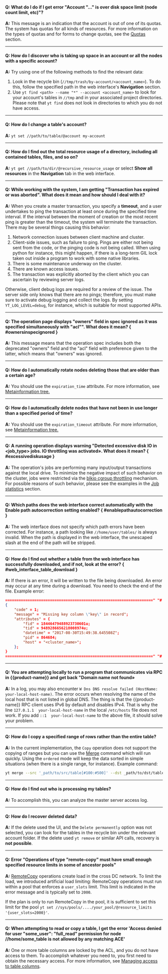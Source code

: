 #### **Q: What do I do if I get error "Account "..." is over disk space limit (node count limit, etc)"?**

**A:** This message is an indication that the account is out of one of its quotas. The system has quotas for all kinds of resources. For more information on the types of quotas and for forms to change quotas, see the [Quotas](../../user-guide/storage/quotas.md) section.

------
#### **Q: How do I discover who is taking up space in an account or all the nodes with a specific account?**

**A:** Try using one of the following methods to find the relevant data:
1. Look in the recycle bin (`//tmp/trash/by-account/<account_name>`). To do this, follow the specified path in the web interface's **Navigation** section.
2. Use `yt find <path> --name "*" --account <account_name>` to look for your account's tables in `//tmp` and in your associated project directories. Please note that `yt find` does not look in directories to which you do not have access.

------
#### **Q: How do I change a table's account?**

**A:** `yt set //path/to/table/@account my-account`

------
#### **Q: How do I find out the total resource usage of a directory, including  all contained tables, files, and so on?**

**A:** `yt get //path/to/dir/@recursive_resource_usage` or select **Show all resources** in the **Navigation** tab in the web interface.

------
#### **Q: While working with the system, I am getting "Transaction has expired or was aborted". What does it mean and how should I deal with it?**

**A:** When you create a master transaction, you specify a **timeout**, and a user undertakes to ping the transaction at least once during the specified time interval. If the interval between the moment of creation or the most recent ping is greater than the timeout, the system will terminate the transaction.  There may be several things causing this behavior:

1. Network connection issues between client machine and cluster.
2. Client-side issues, such as failure to ping. Pings are either not being sent from the code, or the pinging code is not being called. When using python for instance, this might happen, if there is a long-term GIL lock taken out inside a program to work with some native libraries.
3. There is some maintenance underway on the cluster.
4. There are known access issues.
5. The transaction was explicitly aborted by the client which you can ascertain by reviewing server logs.

Otherwise, client debug logs are required for a review of the issue. The server side only knows that there are no pings; therefore, you must make sure to activate debug logging and collect the logs. By setting `YT_LOG_LEVEL=debug`, for instance, which is suitable for most supported APIs.

-----
#### **Q: The operation page displays "owners" field in spec ignored as it was specified simultaneously with "acl"". What does it mean?** { #ownersinspecignored }

**A:** This message means that the operation spec includes both the deprecated "owners" field and the "acl" field with preference given to the latter, which means that "owners" was ignored.

------
#### **Q: How do I automatically rotate nodes deleting those that are older than a certain age?**

**A:** You should use the `expiration_time` attribute. For more information, see [Metainformation tree.](../../user-guide/storage/cypress.md#TTL)

------
#### **Q: How do I automatically delete nodes that have not been in use longer than a specified period of time?**

**A:** You should use the `expiration_timeout` attribute. For more information, see [Metainformation tree.](../../user-guide/storage/cypress.md#TTL)

------
#### **Q: A running operation displays warning "Detected excessive disk IO in <job_type> jobs. IO throttling was activated». What does it mean?** { #excessivediskusage }

**A:** The operation's jobs are performing many input/output transactions against the local drive. To minimize the negative impact of such behavior on the cluster, jobs were restricted via the [blkio cgroup throttling](https://www.kernel.org/doc/Documentation/cgroup-v1/blkio-controller.txt) mechanism. For possible reasons of such behavior, please see the examples in the [Job statistics](../../user-guide/problems/jobstatistics.md#excessive_io) section.


------
#### **Q: Which paths does the web interface correct automatically with the Enable path autocorrection setting enabled?** { #enablepathautocorrection }

**A:** The web interface does not specify which path errors have been corrected.
For instance, a path looking like `//home/user/tables/` is always invalid. When the path is displayed in the web interface, the unescaped slash at the end of the path will be stripped.

------
#### **Q: How do I find out whether a table from the web interface has successfully downloaded, and if not, look at the error?** { #web_interface_table_download }

**A:** If there is an error, it will be written to the file being downloaded. An error may occur at any time during a download. You need to check the end of the file. Example error:

```json
==================================================================" "# "" ""#
{
    "code" = 1;
    "message" = "Missing key column \"key\" in record";
    "attributes" = {
        "fid" = 18446479488923730601u;
        "tid" = 9489286656218008974u;
        "datetime" = "2017-08-30T15:49:38.645508Z";
        "pid" = 864684;
        "host" = "<cluster_name>";
    };
}
==================================================================" "# "" ""#
```

------
#### **Q: You are attempting locally to run a program that communicates via RPC in {{product-name}} and get back "Domain name not found»**

**A:** In a log, you may also encounter `W Dns DNS resolve failed (HostName: your-local-host-name)`. The error occurs when resolving the name of the local host that is not listed in global DNS. The thing is that the {{product-name}} RPC client uses IPv6 by default and disables IPv4. That is why the line  `127.0.1.1  your-local-host-name` in the local `/etc/hosts` file does not work. If you add `::1  your-local-host-name` to the above file, it should solve your problem.

------
#### **Q: How do I copy a specified range of rows rather than the entire table?**

**A:** In the current implementation, the `Copy` operation does not support the copying of ranges but you can use the [Merge](../../user-guide/data-processing/operations/merge.md) command which will run quickly. Using the `ordered` mode will keep the data sorted in simple situations (when there is a single range, for instance). Example command:

```bash
yt merge --src '_path/to/src/table[#100:#500]' --dst _path/to/dst/table --mode ordered
```

------
#### **Q: How do I find out who is processing my tables?**

**A:** To accomplish this, you can analyze the master server access log.

------
#### **Q: How do I recover deleted data?**

**A:** If the delete used the UI, and the `Delete permanently` option was not selected, you can look for the tables in the recycle bin under the relevant account folder.
If the delete used `yt remove` or similar API calls, recovery is **not possible**.

------
#### **Q: Error "Operations of type "remote-copy" must have small enough specified resource limits in some of ancestor pools"**

**A:** [RemoteCopy](../../user-guide/data-processing/operations/remote-copy.md) operations create load in the cross DC network.
To limit the load, we introduced artificial load limiting: RemoteCopy operations must run within a pool that enforces a `user_slots` limit. This limit is indicated in the error message and is typically set to `2000`.

If the plan is only to run RemoteCopy in the pool, it is sufficient to set this limit for the pool
`yt set //sys/pools/..../your_pool/@resource_limits '{user_slots=2000}'`.

------
#### **Q: When attempting to read or copy a table, I get the error 'Access denied for user "some_user": "full_read" permission for node //home/some_table is not allowed by any matching ACE'**

**A:** One or more table columns are locked by the ACL, and you do not have access to them. To accomplish whatever you need to, you first need to obtain the necessary access. For more information, see [Managing access to table columns](../../user-guide/storage/columnar-acl.md).

